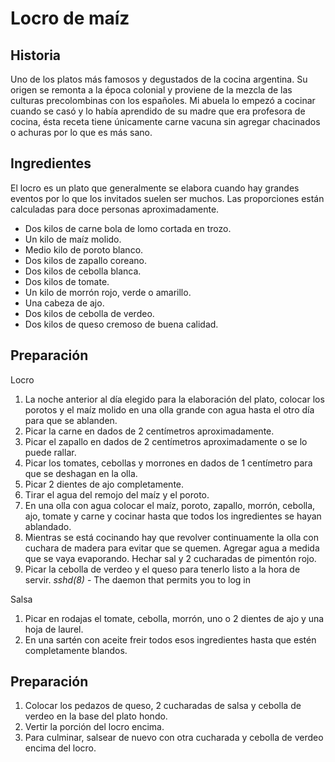 # Locro de maíz 

## Historia

Uno de los platos más famosos y degustados de la cocina argentina. Su origen se remonta a la época colonial y proviene de 
la mezcla de las culturas precolombinas con los españoles. Mi abuela lo empezó a cocinar cuando se casó y lo había aprendido de su madre que era profesora de cocina, ésta receta tiene únicamente carne vacuna sin agregar chacinados o achuras por lo que es más sano.

## Ingredientes
El locro es un plato que generalmente se elabora cuando hay grandes eventos por lo que 
los invitados suelen ser muchos. Las proporciones están calculadas para doce personas aproximadamente.

- Dos kilos de carne bola de lomo cortada en trozo.
- Un kilo de maíz molido.
- Medio kilo de poroto blanco.
- Dos kilos de zapallo coreano.
- Dos kilos de cebolla blanca.
- Dos kilos de tomate.
- Un kilo de morrón rojo, verde o amarillo.
- Una cabeza de ajo.
- Dos kilos de cebolla de verdeo.
- Dos kilos de queso cremoso de buena calidad.

## Preparación
Locro
1. La noche anterior al día elegido para la elaboración del plato, colocar los porotos y el maíz molido en una olla grande con agua hasta el otro día para que se ablanden. 
2. Picar la carne en dados de 2 centímetros aproximadamente.
3. Picar el zapallo en dados de 2 centímetros aproximadamente o se lo puede rallar. 
4. Picar los tomates, cebollas y morrones en dados de 1 centímetro para que se deshagan en la olla. 
5. Picar 2 dientes de ajo completamente.
6. Tirar el agua del remojo del maíz y el poroto. 
7. En una olla con agua colocar el maíz, poroto, zapallo, morrón, cebolla, ajo, tomate y carne y cocinar hasta que todos los ingredientes se hayan ablandado. 
8. Mientras se está cocinando hay que revolver continuamente la olla con cuchara de madera para evitar que se quemen. Agregar agua a medida que se vaya evaporando. Hechar sal y 2 cucharadas de pimentón rojo. 
9. Picar la cebolla de verdeo y el queso para tenerlo listo a la hora de servir. *sshd(8)* - The daemon that permits you to log in

Salsa
1. Picar en rodajas el tomate, cebolla, morrón, uno o 2 dientes de ajo y una hoja de laurel.
2. En una sartén con aceite freir todos esos ingredientes hasta que estén completamente blandos.


## Preparación

1. Colocar los pedazos de queso, 2 cucharadas de salsa y cebolla de verdeo en la base del plato hondo.
2. Vertir la porción del locro encima.
3. Para culminar, salsear de nuevo con otra cucharada y cebolla de verdeo encima del locro. 

